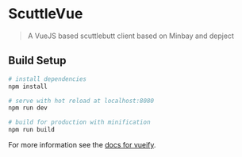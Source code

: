 # ScuttleVue

> A VueJS based scuttlebutt client based on Minbay and depject

## Build Setup

``` bash
# install dependencies
npm install

# serve with hot reload at localhost:8080
npm run dev

# build for production with minification
npm run build

```

For more information see the [docs for vueify](https://github.com/vuejs/vueify).
